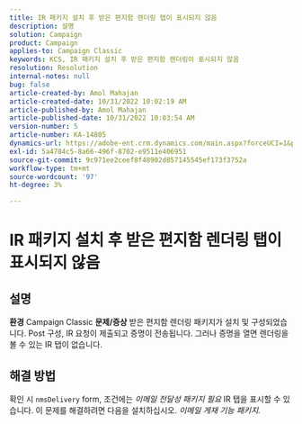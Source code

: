 ```yaml
---
title: IR 패키지 설치 후 받은 편지함 렌더링 탭이 표시되지 않음
description: 설명
solution: Campaign
product: Campaign
applies-to: Campaign Classic
keywords: KCS, IR 패키지 설치 후 받은 편지함 렌더링이 표시되지 않음
resolution: Resolution
internal-notes: null
bug: false
article-created-by: Amol Mahajan
article-created-date: 10/31/2022 10:02:19 AM
article-published-by: Amol Mahajan
article-published-date: 10/31/2022 10:03:54 AM
version-number: 5
article-number: KA-14805
dynamics-url: https://adobe-ent.crm.dynamics.com/main.aspx?forceUCI=1&pagetype=entityrecord&etn=knowledgearticle&id=81ef1618-0359-ed11-9561-6045bd006079
exl-id: 5a4784c5-8a66-496f-8702-e9511e406951
source-git-commit: 9c971ee2ceef8f48902d857145545ef173f3752a
workflow-type: tm+mt
source-wordcount: '97'
ht-degree: 3%

---
```


# IR 패키지 설치 후 받은 편지함 렌더링 탭이 표시되지 않음

## 설명

<b>환경</b>
Campaign Classic
<b>문제/증상</b>
받은 편지함 렌더링 패키지가 설치 및 구성되었습니다. Post 구성, IR 요청이 제출되고 증명이 전송됩니다. 그러나 증명을 열면 렌더링을 볼 수 있는 IR 탭이 없습니다.


## 해결 방법


확인 시 `nmsDelivery` form, 조건에는 *이메일 전달성* *패키지 필요* IR 탭을 표시할 수 있습니다. 이 문제를 해결하려면 다음을 설치하십시오. *이메일 게재 기능 패키지.*
